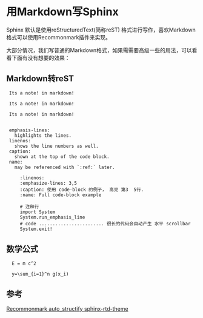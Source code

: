 # 用Markdown写Sphinx

Sphinx 默认是使用reStructuredText(简称reST) 格式进行写作，喜欢Markdown格式可以使用Recommonmark插件来实现。

大部分情况，我们写普通的Markdown格式，如果需需要高级一些的用法，可以看看下面有没有想要的效果：

## Markdown转reST

 ```important::
  Its a note! in markdown!
 ```

 ``` note::
  Its a note! in markdown!
 ```

 ``` warning::
  Its a note! in markdown!
 ```


``` sidebar:: 侧边栏用法

 emphasis-lines:
   highlights the lines.
 linenos:
   shows the line numbers as well.
 caption:
   shown at the top of the code block.
 name:
   may be referenced with `:ref:` later.
```

``` code-block:: markdown
     :linenos:
     :emphasize-lines: 3,5
     :caption: 使用 code-block 的例子， 高亮 第3  5行.
     :name: Full code-block example

     # 注释行
     import System
     System.run_emphasis_line
     # code ........................ 很长的代码会自动产生 水平 scrollbar
     System.exit!
```

## 数学公式
``` math::
  E = m c^2

  y=\sum_{i=1}^n g(x_i)
```


## 参考
[Recommonmark auto_structify ](https://recommonmark.readthedocs.io/en/latest/auto_structify.html)
[sphinx-rtd-theme](https://sphinx-rtd-theme.readthedocs.io/en/latest/index.html)
